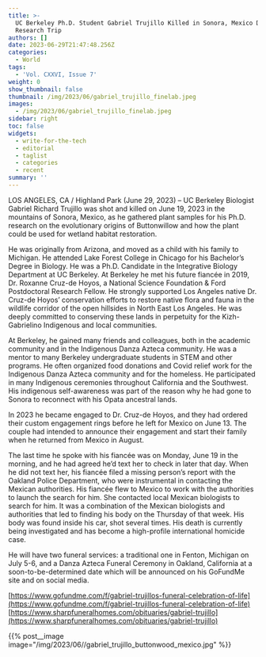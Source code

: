 ```yaml
---
title: >-
  UC Berkeley Ph.D. Student Gabriel Trujillo Killed in Sonora, Mexico During
  Research Trip
authors: []
date: 2023-06-29T21:47:48.256Z
categories:
  - World
tags:
  - 'Vol. CXXVI, Issue 7'
weight: 0
show_thumbnail: false
thumbnail: /img/2023/06/gabriel_trujillo_finelab.jpeg
images:
  - /img/2023/06/gabriel_trujillo_finelab.jpeg
sidebar: right
toc: false
widgets:
  - write-for-the-tech
  - editorial
  - taglist
  - categories
  - recent
summary: ''
---
```


LOS ANGELES, CA / Highland Park (June 29, 2023) – UC Berkeley Biologist Gabriel Richard Trujillo was shot and killed on June 19, 2023 in the mountains of Sonora, Mexico, as he gathered plant samples for his Ph.D. research on the evolutionary origins of Buttonwillow and how the plant could be used for wetland habitat restoration.

He was originally from Arizona, and moved as a child with his family to Michigan. He attended Lake Forest College in Chicago for his Bachelor’s Degree in Biology. He was a Ph.D. Candidate in the Integrative Biology Department at UC Berkeley. At Berkeley he met his future fiancée in 2019, Dr. Roxanne Cruz-de Hoyos, a National Science Foundation & Ford Postdoctoral Research Fellow. He strongly supported Los Angeles native Dr. Cruz-de Hoyos’ conservation efforts to restore native flora and fauna in the wildlife corridor of the open hillsides in North East Los Angeles. He was deeply committed to conserving these lands in perpetuity for the Kizh-Gabrielino Indigenous and local communities.

At Berkeley, he gained many friends and colleagues, both in the academic community and in the Indigenous Danza Azteca community. He was a mentor to many Berkeley undergraduate students in STEM and other programs. He often organized food donations and Covid relief work for the Indigenous Danza Azteca community and for the homeless. He participated in many Indigenous ceremonies throughout California and the Southwest. His indigenous self-awareness was part of the reason why he had gone to Sonora to reconnect with his Opata ancestral lands.

In 2023 he became engaged to Dr. Cruz-de Hoyos, and they had ordered their custom engagement rings before he left for Mexico on June 13. The couple had intended to announce their engagement and start their family when he returned from Mexico in August.

The last time he spoke with his fiancée was on Monday, June 19 in the morning, and he had agreed he’d text her to check in later that day. When he did not text her, his fiancée filed a missing person’s report with the Oakland Police Department, who were instrumental in contacting the Mexican authorities. His fiancée flew to Mexico to work with the authorities to launch the search for him. She contacted local Mexican biologists to search for him. It was a combination of the Mexican biologists and authorities that led to finding his body on the Thursday of that week. His body was found inside his car, shot several times. His death is currently being investigated and has become a high-profile international homicide case.

He will have two funeral services: a traditional one in Fenton, Michigan on July 5-6, and a Danza Azteca Funeral Ceremony in Oakland, California at a soon-to-be-determined date which will be announced on his GoFundMe site and on social media.

[https://www.gofundme.com/f/gabriel-trujillos-funeral-celebration-of-life](https://www.gofundme.com/f/gabriel-trujillos-funeral-celebration-of-life) [https://www.sharpfuneralhomes.com/obituaries/gabriel-trujillo](https://www.sharpfuneralhomes.com/obituaries/gabriel-trujillo)

{{% post__image image="/img/2023/06//gabriel_trujillo_buttonwood_mexico.jpg" %}}
